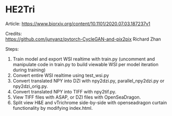 # HE2Tri

Article: https://www.biorxiv.org/content/10.1101/2020.07.03.187237v1  

Credits:  
https://github.com/junyanz/pytorch-CycleGAN-and-pix2pix
Richard Zhan

Steps:  
1. Train model and export WSI realtime with train.py (uncomment and manipulate code in train.py to build viewable WSI per model iteration during training) 
2. Convert entire WSI realtime using test_wsi.py  
3. Convert translated NPY into DZI with npy2dzi.py, parallel_npy2dzi.py or npy2dzi_orig.py.  
4. Convert translated NPY into TIFF with npy2tif.py.
5. View TIFF files with ASAP, or DZI files with OpenSeaDragon.
6. Split view H&E and vTrichrome side-by-side with openseadragon curtain functionality by modifying index.html.   
